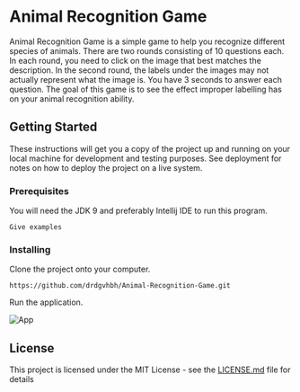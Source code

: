 # Animal Recognition Game

Animal Recognition Game is a simple game to help you recognize different species of animals. There are two rounds consisting of 10 questions each. In each round, you need to click on the image that best matches the description. In the second round, the labels under the images may not actually represent what the image is. You have 3 seconds to answer each question. The goal of this game is to see the effect improper labelling has on your animal recognition ability. 

## Getting Started

These instructions will get you a copy of the project up and running on your local machine for development and testing purposes. See deployment for notes on how to deploy the project on a live system.

### Prerequisites

You will need the JDK 9 and preferably Intellij IDE to run this program.

```
Give examples
```

### Installing

Clone the project onto your computer.

```
https://github.com/drdgvhbh/Animal-Recognition-Game.git
```

Run the application.

![App](https://i.imgur.com/zp3Pnwn.png)

## License

This project is licensed under the MIT License - see the [LICENSE.md](LICENSE.md) file for details
